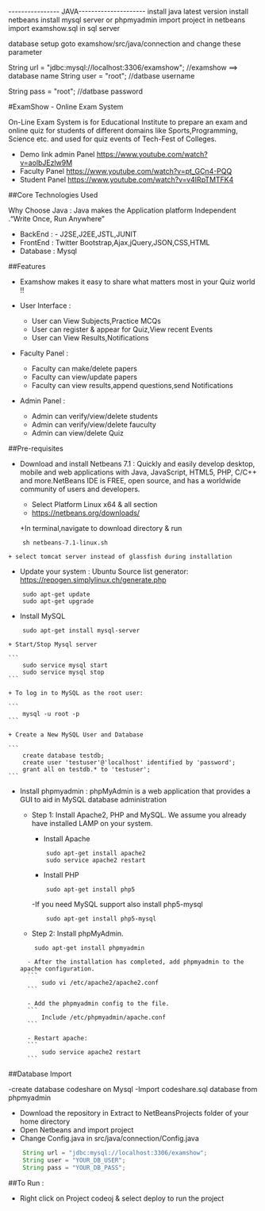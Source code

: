 

---------------- JAVA---------------------
install java latest version
install netbeans 
install mysql server or phpmyadmin
import project in netbeans
import examshow.sql in sql server

database setup
goto examshow/src/java/connection and change these parameter

String url = "jdbc:mysql://localhost:3306/examshow";  //examshow ==> database name
String user = "root";  //datbase username

String pass = "root"; //datbase password


#ExamShow - Online Exam System

On-Line Exam System is for Educational Institute to prepare an exam and online quiz
for students of different domains like Sports,Programming, Science etc. and used for quiz
events of Tech-Fest of Colleges.
- Demo link admin Panel https://www.youtube.com/watch?v=aolbJEzlw9M
- Faculty Panel https://www.youtube.com/watch?v=pt_GCn4-PQQ
- Student Panel https://www.youtube.com/watch?v=v4IRpTMTFK4

##Core Technologies Used 

 Why Choose Java : Java makes the Application platform Independent .“Write Once, Run Anywhere”

- BackEnd : - J2SE,J2EE,JSTL,JUNIT
- FrontEnd : Twitter Bootstrap,Ajax,jQuery,JSON,CSS,HTML 
- Database : Mysql

##Features


- Examshow makes it easy to share what matters most in your Quiz world !!

- User Interface : 

	+ User can View Subjects,Practice MCQs
	+ User can register & appear for Quiz,View recent Events
	+ User can View Results,Notifications

- Faculty Panel : 

	+ Faculty can make/delete papers
	+ Faculty can view/update papers
	+ Faculty can view results,append questions,send Notifications

- Admin Panel :

	+ Admin can verify/view/delete students
	+ Admin can verify/view/delete fauculty
	+ Admin can view/delete Quiz


##Pre-requisites


- Download and install Netbeans 7.1 : Quickly and easily develop desktop, mobile and web applications
with Java, JavaScript, HTML5, PHP, C/C++ and more.NetBeans IDE is FREE, open source, and has a worldwide community of users and developers. 

	+ Select Platform Linux x64 & all section
	+ https://netbeans.org/downloads/

	+In terminal,navigate to download directory & run
```
	sh netbeans-7.1-linux.sh
```
	+ select tomcat server instead of glassfish during installation


- Update your system : Ubuntu Source list generator: https://repogen.simplylinux.ch/generate.php

```
	sudo apt-get update
	sudo apt-get upgrade
```

- Install MySQL

```
	sudo apt-get install mysql-server
```

	+ Start/Stop Mysql server 
	
	```
		sudo service mysql start
		sudo service mysql stop
	```

	+ To log in to MySQL as the root user:
	
	```
		mysql -u root -p
	```

	+ Create a New MySQL User and Database

	```
		create database testdb;
		create user 'testuser'@'localhost' identified by 'password';
		grant all on testdb.* to 'testuser';
	```




- Install phpmyadmin : phpMyAdmin is a web application that provides a GUI to aid in MySQL database administration

	+ Step 1: Install Apache2, PHP and MySQL. We assume you already have installed LAMP on your system.

		- Install Apache 
		```
			sudo apt-get install apache2
			sudo service apache2 restart
		```

		- Install PHP

		```
			sudo apt-get install php5
		```
				
		-If you need MySQL support also install php5-mysql
		
		```
			sudo apt-get install php5-mysql
		```

	+ Step 2: Install phpMyAdmin.

	```
		sudo apt-get install phpmyadmin
	```

		- After the installation has completed, add phpmyadmin to the apache configuration.
		```
			sudo vi /etc/apache2/apache2.conf
		```

		- Add the phpmyadmin config to the file.
		```
			Include /etc/phpmyadmin/apache.conf
		```

		- Restart apache:
		```
			sudo service apache2 restart
		```

##Database Import

-create database codeshare on Mysql
-Import codeshare.sql database from phpmyadmin
- Download the repository in Extract to NetBeansProjects folder of your home directory
- Open Netbeans and import project 
- Change Config.java in src/java/connection/Config.java

```java
    String url = "jdbc:mysql://localhost:3306/examshow";
    String user = "YOUR_DB_USER";
    String pass = "YOUR_DB_PASS";
```

##To Run : 

- Right click on Project codeoj & select deploy to run the project

